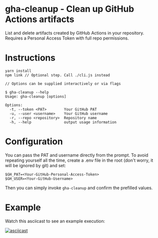 # gha-cleanup - Clean up GitHub Actions artifacts

List and delete artifacts created by GitHub Actions in your repository.
Requires a Personal Access Token with full repo permissions.

# Instructions

```
yarn install
npm link // Optional step. Call ./cli.js instead

// Options can be supplied interactively or via flags

$ gha-cleanup --help
Usage: gha-cleanup [options]

Options:
  -t, --token <PAT>        Your GitHub PAT
  -u, --user <username>    Your GitHub username
  -r, --repo <repository>  Repository name
  -h, --help               output usage information

```

# Configuration

You can pass the PAT and username directly from the prompt. To avoid repeating yourself all the time, create a .env file in the root (don't worry, it will be ignored by git) and set:

```
$GH_PAT=<Your-GitHub-Personal-Access-Token>
$GH_USER=<Your-GitHub-Username>
```

Then you can simply invoke `gha-cleanup` and confirm the prefilled values.

# Example

Watch this asciicast to see an example execution:

[![asciicast](https://asciinema.org/a/pWVSBic12Tj43AfBUtfTnn2xK.svg)](https://asciinema.org/a/pWVSBic12Tj43AfBUtfTnn2xK)
